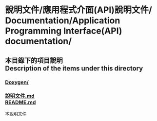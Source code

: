 # 說明文件/應用程式介面(API)說明文件/<br>Documentation/Application Programming Interface(API) documentation/

## 本目錄下的項目說明<br />Description of the items under this directory
### [Doxygen/](Doxygen/)

### [說明文件.md<br />README.md](README.md)
本說明文件
